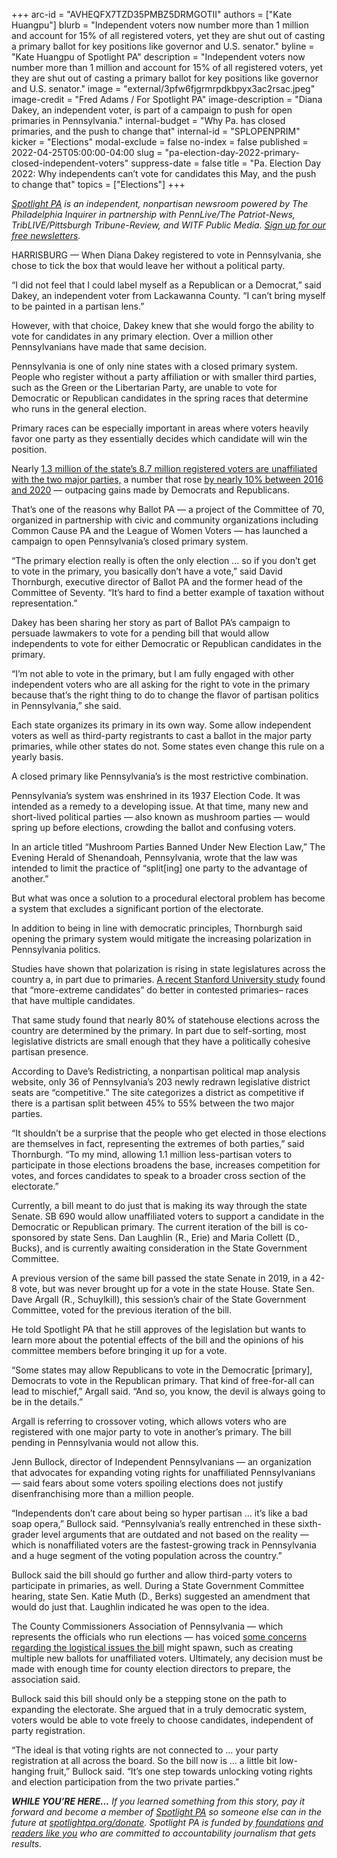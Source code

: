 +++
arc-id = "AVHEQFX7TZD35PMBZ5DRMGOTII"
authors = ["Kate Huangpu"]
blurb = "Independent voters now number more than 1 million and account for 15% of all registered voters, yet they are shut out of casting a primary ballot for key positions like governor and U.S. senator."
byline = "Kate Huangpu of Spotlight PA"
description = "Independent voters now number more than 1 million and account for 15% of all registered voters, yet they are shut out of casting a primary ballot for key positions like governor and U.S. senator."
image = "external/3pfw6fjgrmrpdkbpyx3ac2rsac.jpeg"
image-credit = "Fred Adams / For Spotlight PA"
image-description = "Diana Dakey, an independent voter, is part of a campaign to push for open primaries in Pennsylvania."
internal-budget = "Why Pa. has closed primaries, and the push to change that"
internal-id = "SPLOPENPRIM"
kicker = "Elections"
modal-exclude = false
no-index = false
published = 2022-04-25T05:00:00-04:00
slug = "pa-election-day-2022-primary-closed-independent-voters"
suppress-date = false
title = "Pa. Election Day 2022: Why independents can’t vote for candidates this May, and the push to change that"
topics = ["Elections"]
+++

<a href="https://www.spotlightpa.org/"><i>Spotlight PA</i></a><i> is an independent, nonpartisan newsroom powered by The Philadelphia Inquirer in partnership with PennLive/The Patriot-News, TribLIVE/Pittsburgh Tribune-Review, and WITF Public Media. </i><a href="https://www.spotlightpa.org/newsletters"><i>Sign up for our free newsletters</i></a><i>.</i>

HARRISBURG — When Diana Dakey registered to vote in Pennsylvania, she chose to tick the box that would leave her without a political party.

“I did not feel that I could label myself as a Republican or a Democrat,” said Dakey, an independent voter from Lackawanna County. “I can’t bring myself to be painted in a partisan lens.”

However, with that choice, Dakey knew that she would forgo the ability to vote for candidates in any primary election. Over a million other Pennsylvanians have made that same decision.

<script src="https://www.spotlightpa.org/embed.js" async></script><div data-spl-embed-version="1" data-spl-src="https://www.spotlightpa.org/embeds/newsletter/"></div>

Pennsylvania is one of only nine states with a closed primary system. People who register without a party affiliation or with smaller third parties, such as the Green or the Libertarian Party, are unable to vote for Democratic or Republican candidates in the spring races that determine who runs in the general election.

Primary races can be especially important in areas where voters heavily favor one party as they essentially decides which candidate will win the position.

Nearly <a href="https://www.dos.pa.gov/VotingElections/OtherServicesEvents/VotingElectionStatistics/Documents/currentvotestats.xls">1.3 million of the state’s 8.7 million registered voters are unaffiliated with the two major parties,</a> a number that rose <a href="https://www.dos.pa.gov/VotingElections/OtherServicesEvents/VotingElectionStatistics/Documents/Annual%20Reports%20on%20Voter%20Registration/2020-Annual-Voter-Registration-Report.pdf">by nearly 10% between 2016 and 2020</a> — outpacing gains made by Democrats and Republicans.

That’s one of the reasons why Ballot PA — a project of the Committee of 70, organized in partnership with civic and community organizations including Common Cause PA and the League of Women Voters — has launched a campaign to open Pennsylvania’s closed primary system.

“The primary election really is often the only election … so if you don’t get to vote in the primary, you basically don’t have a vote,” said David Thornburgh, executive director of Ballot PA and the former head of the Committee of Seventy. “It’s hard to find a better example of taxation without representation.”

Dakey has been sharing her story as part of Ballot PA’s campaign to persuade lawmakers to vote for a pending bill that would allow independents to vote for either Democratic or Republican candidates in the primary.

“I’m not able to vote in the primary, but I am fully engaged with other independent voters who are all asking for the right to vote in the primary because that’s the right thing to do to change the flavor of partisan politics in Pennsylvania,” she said.

<div class="flourish-embed flourish-chart" data-src="visualisation/9613031"><script src="https://public.flourish.studio/resources/embed.js"></script></div>

Each state organizes its primary in its own way. Some allow independent voters as well as third-party registrants to cast a ballot in the major party primaries, while other states do not. Some states even change this rule on a yearly basis.

A closed primary like Pennsylvania’s is the most restrictive combination.

Pennsylvania’s system was enshrined in its 1937 Election Code. It was intended as a remedy to a developing issue. At that time, many new and short-lived political parties — also known as mushroom parties — would spring up before elections, crowding the ballot and confusing voters.

In an article titled “Mushroom Parties Banned Under New Election Law,” The Evening Herald of Shenandoah, Pennsylvania, wrote that the law was intended to limit the practice of “split[ing] one party to the advantage of another.”

But what was once a solution to a procedural electoral problem has become a system that excludes a significant portion of the electorate.

In addition to being in line with democratic principles, Thornburgh said opening the primary system would mitigate the increasing polarization in Pennsylvania politics.

Studies have shown that polarization is rising in state legislatures across the country a, in part due to primaries. <a href="https://stanforddpl.org/papers/handan-nader_myers_hall_polarization_2022/handan-nader_myers_hall_polarization_2022.pdf">A recent Stanford University study</a> found that “more-extreme candidates” do better in contested primaries– races that have multiple candidates.

That same study found that nearly 80% of statehouse elections across the country are determined by the primary. In part due to self-sorting, most legislative districts are small enough that they have a politically cohesive partisan presence.

According to Dave’s Redistricting, a nonpartisan political map analysis website, only 36 of Pennsylvania’s 203 newly redrawn legislative district seats are “competitive.” The site categorizes a district as competitive if there is a partisan split between 45% to 55% between the two major parties.

“It shouldn’t be a surprise that the people who get elected in those elections are themselves in fact, representing the extremes of both parties,” said Thornburgh. “To my mind, allowing 1.1 million less-partisan voters to participate in those elections broadens the base, increases competition for votes, and forces candidates to speak to a broader cross section of the electorate.”

Currently, a bill meant to do just that is making its way through the state Senate. SB 690 would allow unaffiliated voters to support a candidate in the Democratic or Republican primary. The current iteration of the bill is co-sponsored by state Sens. Dan Laughlin (R., Erie) and Maria Collett (D., Bucks), and is currently awaiting consideration in the State Government Committee.

A previous version of the same bill passed the state Senate in 2019, in a 42-8 vote, but was never brought up for a vote in the state House. State Sen. Dave Argall (R., Schuylkill), this session’s chair of the State Government Committee, voted for the previous iteration of the bill.

He told Spotlight PA that he still approves of the legislation but wants to learn more about the potential effects of the bill and the opinions of his committee members before bringing it up for a vote.

“Some states may allow Republicans to vote in the Democratic [primary], Democrats to vote in the Republican primary. That kind of free-for-all can lead to mischief,” Argall said. “And so, you know, the devil is always going to be in the details.”

Argall is referring to crossover voting, which allows voters who are registered with one major party to vote in another’s primary. The bill pending in Pennsylvania would not allow this.

<script src="https://www.spotlightpa.org/embed.js" async></script><div data-spl-embed-version="1" data-spl-src="https://www.spotlightpa.org/embeds/donate/"></div>

Jenn Bullock, director of Independent Pennsylvanians — an organization that advocates for expanding voting rights for unaffiliated Pennsylvanians — said fears about some voters spoiling elections does not justify disenfranchising more than a million people.

“Independents don’t care about being so hyper partisan … it’s like a bad soap opera,” Bullock said. “Pennsylvania’s really entrenched in these sixth-grader level arguments that are outdated and not based on the reality — which is nonaffiliated voters are the fastest-growing track in Pennsylvania and a huge segment of the voting population across the country.”

Bullock said the bill should go further and allow third-party voters to participate in primaries, as well. During a State Government Committee hearing, state Sen. Katie Muth (D., Berks) suggested an amendment that would do just that. Laughlin indicated he was open to the idea.

The County Commissioners Association of Pennsylvania — which represents the officials who run elections — has voiced <a href="https://pacounties.org/getmedia/0893dec7-6ab2-4ceb-883c-7f0ee01dd12e/20220421SB690OpenPrimariesTestimonySenateStateGov.pdf">some concerns regarding the logistical issues the bill</a> might spawn, such as creating multiple new ballots for unaffiliated voters. Ultimately, any decision must be made with enough time for county election directors to prepare, the association said.

Bullock said this bill should only be a stepping stone on the path to expanding the electorate. She argued that in a truly democratic system, voters would be able to vote freely to choose candidates, independent of party registration.

“The ideal is that voting rights are not connected to … your party registration at all across the board. So the bill now is … a little bit low-hanging fruit,” Bullock said. “It’s one step towards unlocking voting rights and election participation from the two private parties.”

<i><b>WHILE YOU’RE HERE...</b></i><i> If you learned something from this story, pay it forward and become a member of </i><a href="https://www.spotlightpa.org/"><i>Spotlight PA</i></a><i> so someone else can in the future at </i><a href="http://spotlightpa.org/donate"><i>spotlightpa.org/donate</i></a><i>. Spotlight PA is funded by</i><a href="https://www.spotlightpa.org/support"><i> foundations</i></a><i> </i><a href="https://www.spotlightpa.org/support"><i>and readers like you</i></a><i> who are committed to accountability journalism that gets results.</i>
